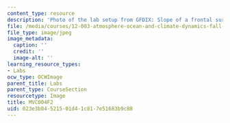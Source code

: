 ```yaml
---
content_type: resource
description: 'Photo of the lab setup from GFDIX: Slope of a frontal surface.'
file: /media/courses/12-003-atmosphere-ocean-and-climate-dynamics-fall-2008/023e3b84521501d41c817e51683b9c88_MVC004F2.jpg
file_type: image/jpeg
image_metadata:
  caption: ''
  credit: ''
  image-alt: ''
learning_resource_types:
- Labs
ocw_type: OCWImage
parent_title: Labs
parent_type: CourseSection
resourcetype: Image
title: MVC004F2
uid: 023e3b84-5215-01d4-1c81-7e51683b9c88
---
```

